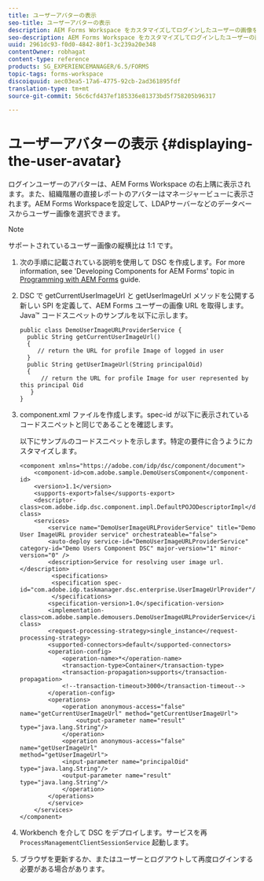 ```yaml
---
title: ユーザーアバターの表示
seo-title: ユーザーアバターの表示
description: AEM Forms Workspace をカスタマイズしてログインしたユーザーの画像を表示する方法。
seo-description: AEM Forms Workspace をカスタマイズしてログインしたユーザーの画像を表示する方法。
uuid: 2961dc93-f0d0-4842-80f1-3c239a20e348
contentOwner: robhagat
content-type: reference
products: SG_EXPERIENCEMANAGER/6.5/FORMS
topic-tags: forms-workspace
discoiquuid: aec03ea5-17a6-4775-92cb-2ad361895fdf
translation-type: tm+mt
source-git-commit: 56c6cfd437ef185336e81373bd5f758205b96317

---
```



# ユーザーアバターの表示 {#displaying-the-user-avatar}

ログインユーザーのアバターは、AEM Forms Workspace の右上隅に表示されます。また、組織階層の直接レポートのアバターはマネージャービューに表示されます。AEM Forms Workspaceを設定して、LDAPサーバーなどのデータベースからユーザー画像を選択できます。

>[!NOTE]
>
>サポートされているユーザー画像の縦横比は 1:1 です。

1. 次の手順に記載されている説明を使用して DSC を作成します。For more information, see &#39;Developing Components for AEM Forms&#39; topic in [Programming with AEM Forms](https://www.adobe.com/go/learn_aemforms_programming_63) guide.
1. DSC で getCurrentUserImageUrl と getUserImageUrl メソッドを公開する新しい SPI を定義して、AEM Forms ユーザーの画像 URL を取得します。Java™ コードスニペットのサンプルを以下に示します。

   ```as3
   public class DemoUserImageURLProviderService {
     public String getCurrentUserImageUrl()
     {
        // return the URL for profile Image of logged in user
     }
     public String getUserImageUrl(String principalOid)
     {
         // return the URL for profile Image for user represented by this principal Oid
      }
   }
   ```

1. component.xml ファイルを作成します。spec-id が以下に表示されているコードスニペットと同じであることを確認します。

   以下にサンプルのコードスニペットを示します。特定の要件に合うようにカスタマイズします。

   ```as3
   <component xmlns="https://adobe.com/idp/dsc/component/document">
       <component-id>com.adobe.sample.DemoUsersComponent</component-id>
       <version>1.1</version>
       <supports-export>false</supports-export>
       <descriptor-class>com.adobe.idp.dsc.component.impl.DefaultPOJODescriptorImpl</descriptor-class>
       <services>
           <service name="DemoUserImageURLProviderService" title="Demo User ImageURL provider service" orchestrateable="false">
           <auto-deploy service-id="DemoUserImageURLProviderService" category-id="Demo Users Component DSC" major-version="1" minor-version="0" />
           <description>Service for resolving user image url.</description>
            <specifications>
            <specification spec-id="com.adobe.idp.taskmanager.dsc.enterprise.UserImageUrlProvider"/>
            </specifications>
           <specification-version>1.0</specification-version>
           <implementation-class>com.adobe.sample.demousers.DemoUserImageURLProviderService</implementation-class>
           <request-processing-strategy>single_instance</request-processing-strategy>
           <supported-connectors>default</supported-connectors>
           <operation-config>
               <operation-name>*</operation-name>
               <transaction-type>Container</transaction-type>
               <transaction-propagation>supports</transaction-propagation>
               <!--transaction-timeout>3000</transaction-timeout-->
           </operation-config>
           <operations>
               <operation anonymous-access="false" name="getCurrentUserImageUrl" method="getCurrentUserImageUrl">
                   <output-parameter name="result" type="java.lang.String"/>
               </operation>
               <operation anonymous-access="false" name="getUserImageUrl"
   method="getUserImageUrl">
               <input-parameter name="principalOid" type="java.lang.String"/>
               <output-parameter name="result" type="java.lang.String"/>
               </operation>
           </operations>
           </service>
       </services>
   </component>
   ```

1. Workbench を介して DSC をデプロイします。サービスを再 `ProcessManagementClientSessionService` 起動します。
1. ブラウザを更新するか、またはユーザーとログアウトして再度ログインする必要がある場合があります。
